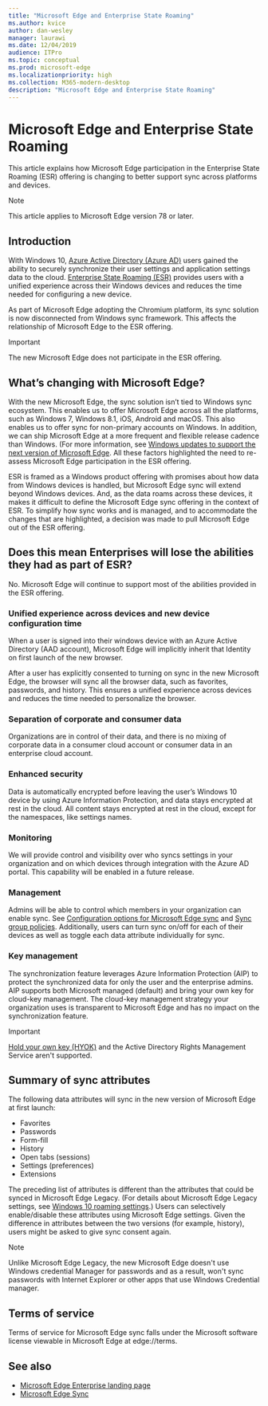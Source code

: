```yaml
---
title: "Microsoft Edge and Enterprise State Roaming"
ms.author: kvice
author: dan-wesley
manager: laurawi
ms.date: 12/04/2019
audience: ITPro
ms.topic: conceptual
ms.prod: microsoft-edge
ms.localizationpriority: high
ms.collection: M365-modern-desktop
description: "Microsoft Edge and Enterprise State Roaming"
---
```


# Microsoft Edge and Enterprise State Roaming

This article explains how Microsoft Edge participation in the Enterprise State Roaming (ESR) offering is changing to better support sync across platforms and devices.

> [!NOTE]
> This article applies to Microsoft Edge version 78 or later.

## Introduction

With Windows 10, [Azure Active Directory (Azure AD)](https://docs.microsoft.com/azure/active-directory/fundamentals/active-directory-whatis) users gained the ability to securely synchronize their user settings and application settings data to the cloud. [Enterprise State Roaming (ESR)](https://docs.microsoft.com/azure/active-directory/devices/enterprise-state-roaming-overview) provides users with a unified experience across their Windows devices and reduces the time needed for configuring a new device.

As part of Microsoft Edge adopting the Chromium platform, its sync solution is now disconnected from Windows sync framework. This affects the relationship of Microsoft Edge to the ESR offering.

> [!IMPORTANT]
> The new Microsoft Edge does not participate in the ESR offering.

## What’s changing with Microsoft Edge?

With the new Microsoft Edge, the sync solution isn’t tied to Windows sync ecosystem. This enables us to offer Microsoft Edge across all the platforms, such as Windows 7, Windows 8.1, iOS, Android and macOS. This also enables us to offer sync for non-primary accounts on Windows. In addition, we can ship Microsoft Edge at a more frequent and flexible release cadence than Windows. (For more information, see [Windows updates to support the next version of Microsoft Edge](microsoft-edge-sysupdate-windows-updates.md). All these factors highlighted the need to re-assess Microsoft Edge participation in the ESR offering.

ESR is framed as a Windows product offering with promises about how data from Windows devices is handled, but Microsoft Edge sync will extend beyond Windows devices. And, as the data roams across these devices, it makes it difficult to define the Microsoft Edge sync offering in the context of ESR. To simplify how sync works and is managed, and to accommodate the changes that are highlighted, a decision was made to pull Microsoft Edge out of the ESR offering.

## Does this mean Enterprises will lose the abilities they had as part of ESR?

No. Microsoft Edge will continue to support most of the abilities provided in the ESR offering.

### Unified experience across devices and new device configuration time

When a user is signed into their windows device with an Azure Active Directory (AAD account), Microsoft Edge will implicitly inherit that Identity on first launch of the new browser.

After a user has explicitly consented to turning on sync in the new Microsoft Edge, the browser will sync all the browser data, such as favorites, passwords, and history. This ensures a unified experience across devices and reduces the time needed to personalize the browser.

### Separation of corporate and consumer data

Organizations are in control of their data, and there is no mixing of corporate data in a consumer cloud account or consumer data in an enterprise cloud account.

### Enhanced security

Data is automatically encrypted before leaving the user’s Windows 10 device by using Azure Information Protection, and data stays encrypted at rest in the cloud. All content stays encrypted at rest in the cloud, except for the namespaces, like settings names.

### Monitoring

We will provide control and visibility over who syncs settings in your organization and on which devices through integration with the Azure AD portal. This capability will be enabled in a future release.

### Management

Admins will be able to control which members in your organization can enable sync. See [Configuration options for Microsoft Edge sync](microsoft-edge-enterprise-sync.md#configuration-options-for-microsoft-edge-sync) and [Sync group policies](microsoft-edge-enterprise-sync.md#sync-group-policies). Additionally, users can turn sync on/off for each of their devices as well as toggle each data attribute individually for sync.

### Key management

The synchronization feature leverages Azure Information Protection (AIP) to protect the synchronized data for only the user and the enterprise admins. AIP supports both Microsoft managed (default) and bring your own key for cloud-key management. The cloud-key management strategy your organization uses is transparent to Microsoft Edge and has no impact on the synchronization feature.

> [!IMPORTANT]
> [Hold your own key (HYOK)](https://docs.microsoft.com/azure/information-protection/configure-adrms-restrictions) and the Active Directory Rights Management Service aren't supported.

## Summary of sync attributes

The following data attributes will sync in the new version of Microsoft Edge at first launch:

- Favorites
- Passwords
- Form-fill
- History
- Open tabs (sessions)
- Settings (preferences)
- Extensions

The preceding list of attributes is different than the attributes that could be synced in Microsoft Edge Legacy. (For details about Microsoft Edge Legacy settings, see [Windows 10 roaming settings](https://docs.microsoft.com/azure/active-directory/devices/enterprise-state-roaming-windows-settings-reference).) Users can selectively enable/disable these attributes using Microsoft Edge settings. Given the difference in attributes between the two versions (for example, history), users might be asked to give sync consent again.

> [!NOTE]
> Unlike Microsoft Edge Legacy, the new Microsoft Edge doesn't use Windows credential Manager for passwords and as a result, won't sync passwords with Internet Explorer or other apps that use Windows Credential manager.

## Terms of service

Terms of service for Microsoft Edge sync falls under the Microsoft software license viewable in Microsoft Edge at edge://terms.

## See also

- [Microsoft Edge Enterprise landing page](https://aka.ms/EdgeEnterprise)
- [Microsoft Edge Sync](microsoft-edge-enterprise-sync.md)